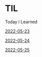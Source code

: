 # TIL
Today I Learned

[2022-05-23](https://github.com/lamodadite/TIL/blob/main/int%EC%99%80%20long%EC%9D%98%20%EC%B0%A8%EC%9D%B4.md)

[2022-05-24](https://github.com/lamodadite/TIL/blob/main/Int%20to%20String%2C%20String%20to%20Int%2C%20ArrayList.md)

[2022-05-25](https://github.com/lamodadite/TIL/blob/main/%EC%9E%AC%EA%B7%80%ED%95%A8%EC%88%98%2C%20String%EC%9D%84%20char%20%EB%B0%B0%EC%97%B4%EB%A1%9C.md)
